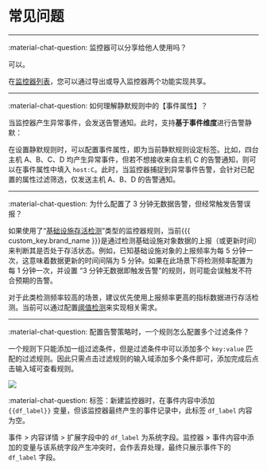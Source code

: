 # 常见问题
---

:material-chat-question: 监控器可以分享给他人使用吗？

可以。

在[监控器列表](./monitor/index.md#list)，您可以通过导出或导入监控器两个功能实现共享。

---

:material-chat-question: 如何理解静默规则中的【事件属性】？

当监控器产生异常事件，会发送告警通知。此时，支持**基于事件维度**进行告警静默：

在设置静默规则时，可以配置事件属性，即为当前静默规则设定标签。比如，四台主机 A、B、C、D 均产生异常事件，但若不想接收来自主机 C 的告警通知，则可以在事件属性中填入 `host:C`。此时，当监控器捕捉到异常事件告警，会针对已配置的属性过滤筛选，仅发送主机 A、B、D 的告警通知。

---


:material-chat-question: 为什么配置了 3 分钟无数据告警，但经常触发告警误报？


如果使用了“[基础设施存活检测](./monitor/infrastructure-detection.md)”类型的监控器规则，当前{{{ custom_key.brand_name }}}是通过检测基础设施对象数据的上报（或更新时间）来判断其是否处于存活状态。例如，已知基础设施对象的上报频率为每 5 分钟一次，这意味着数据更新的时间间隔为 5 分钟。如果在此场景下将检测频率配置为每 1 分钟一次，并设置 “3 分钟无数据即触发告警”的规则，则可能会误触发不符合预期的告警。

对于此类检测频率较高的场景，建议优先使用上报频率更高的指标数据进行存活检测。当前可以通过配置[阈值检测](./monitor/threshold-detection.md)来实现相关需求。

---

:material-chat-question: 配置告警策略时，一个规则怎么配置多个过滤条件？

一个规则下只能添加一组过滤条件，但是过滤条件中可以添加多个 `key:value` 匹配的过滤规则。因此只需点击过滤规则的输入域添加多个条件即可，添加完成后点击输入域可查看规则。

![](img/alert-strategy-6.png)

:material-chat-question: 标签：新建监控器时，在事件内容中添加 `{{df_label}}` 变量，但该监控器最终产生的事件记录中，此标签 `df_label` 内容为空。

事件 > 内容详情 > 扩展字段中的 `df_label` 为系统字段。监控器 > 事件内容中添加的变量与该系统字段产生冲突时，会作丢弃处理，最终只展示事件下的 `df_label` 字段。